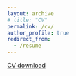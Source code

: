 ```yaml
---
layout: archive
# title: "CV"
permalink: /cv/
author_profile: true
redirect_from:
  - /resume
---
```


[CV download](https://github.com/faluhong/faluhong.github.io/blob/master/files/CV_Falu%20Hong_20230912_brief.pdf)



<!---
# Education
* 2020 - present,  Ph.D. in Natural Resources, University of Connecticut, USA
* 2013 - 2017      B.S. in Geographic Information Science, Nanjing University, China
* 2017 - 2020      M.S. in Cartography and Geographic Information System, Nanjing University, China

# Research Interests
Remote sensing, time-series analysis, land use and land cover change, urbanization, urban heat island, thermal remote sensing, land surface temperature, land-atmosphere interaction
  
Skills
======
* Skill 1
* Skill 2
  * Sub-skill 2.1
  * Sub-skill 2.2
  * Sub-skill 2.3
  * Skill 3

Publications
======
  <ul>{% for post in site.publications %}
    {% include archive-single-cv.html %}
  {% endfor %}</ul>
    
Service and leadership
======
* Currently signed in to 43 different slack teams
--->
